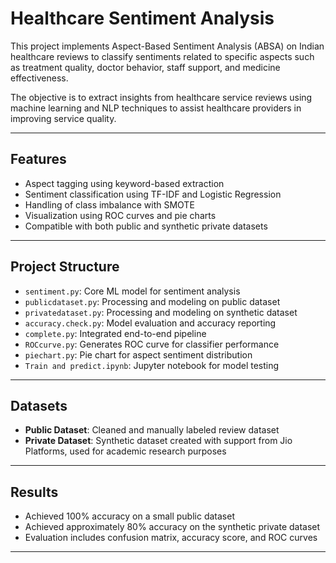 # Healthcare Sentiment Analysis

This project implements Aspect-Based Sentiment Analysis (ABSA) on Indian healthcare reviews to classify sentiments related to specific aspects such as treatment quality, doctor behavior, staff support, and medicine effectiveness.

The objective is to extract insights from healthcare service reviews using machine learning and NLP techniques to assist healthcare providers in improving service quality.

---

## Features

- Aspect tagging using keyword-based extraction
- Sentiment classification using TF-IDF and Logistic Regression
- Handling of class imbalance with SMOTE
- Visualization using ROC curves and pie charts
- Compatible with both public and synthetic private datasets

---

## Project Structure

- `sentiment.py`: Core ML model for sentiment analysis
- `publicdataset.py`: Processing and modeling on public dataset
- `privatedataset.py`: Processing and modeling on synthetic dataset
- `accuracy.check.py`: Model evaluation and accuracy reporting
- `complete.py`: Integrated end-to-end pipeline
- `ROCcurve.py`: Generates ROC curve for classifier performance
- `piechart.py`: Pie chart for aspect sentiment distribution
- `Train and predict.ipynb`: Jupyter notebook for model testing

---

## Datasets

- **Public Dataset**: Cleaned and manually labeled review dataset
- **Private Dataset**: Synthetic dataset created with support from Jio Platforms, used for academic research purposes

---

## Results

- Achieved 100% accuracy on a small public dataset
- Achieved approximately 80% accuracy on the synthetic private dataset
- Evaluation includes confusion matrix, accuracy score, and ROC curves

---

